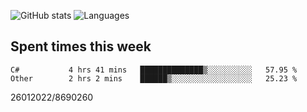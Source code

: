 ![GitHub stats](https://github-readme-stats.vercel.app/api?username=emipa606&theme=github_dark&show_icons=true) 
![Languages](https://github-readme-stats.vercel.app/api/top-langs/?username=emipa606&theme=github_dark&layout=compact)

## Spent times this week
<!--START_SECTION:waka-->

```text
C#           4 hrs 41 mins   ██████████████▒░░░░░░░░░░   57.95 %
Other        2 hrs 2 mins    ██████▒░░░░░░░░░░░░░░░░░░   25.23 %
```

<!--END_SECTION:waka-->


26012022/8690260
